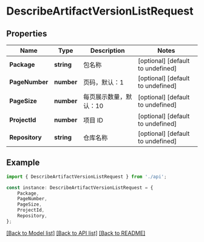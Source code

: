 # DescribeArtifactVersionListRequest


## Properties

Name | Type | Description | Notes
------------ | ------------- | ------------- | -------------
**Package** | **string** | 包名称 | [optional] [default to undefined]
**PageNumber** | **number** | 页码，默认：1 | [optional] [default to undefined]
**PageSize** | **number** | 每页展示数量，默认：10 | [optional] [default to undefined]
**ProjectId** | **number** | 项目 ID | [optional] [default to undefined]
**Repository** | **string** | 仓库名称 | [optional] [default to undefined]

## Example

```typescript
import { DescribeArtifactVersionListRequest } from './api';

const instance: DescribeArtifactVersionListRequest = {
    Package,
    PageNumber,
    PageSize,
    ProjectId,
    Repository,
};
```

[[Back to Model list]](../README.md#documentation-for-models) [[Back to API list]](../README.md#documentation-for-api-endpoints) [[Back to README]](../README.md)
